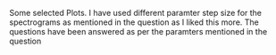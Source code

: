 Some selected Plots. I have used different paramter step size for the spectrograms as mentioned in the question as I liked this more. The questions have been answered as per the paramters mentioned in the question
